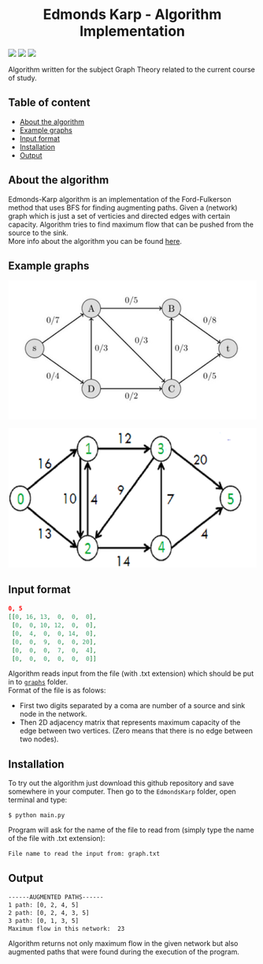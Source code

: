 <h1 align="center">Edmonds Karp - Algorithm Implementation</h1>
<span>
    <img src="https://img.shields.io/badge/python-3.9.1-green.svg">
    <img src="https://img.shields.io/badge/made%20by-jwozn2k-blue.svg">
    <img src="https://img.shields.io/badge/technologies-PyCharm, VSC-red.svg">
</span>

Algorithm written for the subject Graph Theory related to the current course of study.

## Table of content
- [About the algorithm](#about-the-algorithm)
- [Example graphs](#example-graphs)
- [Input format](#input-format)
- [Installation](#installation)
- [Output](#output)

## About the algorithm
Edmonds-Karp algorithm is an implementation of the Ford-Fulkerson method that uses BFS for finding augmenting paths. Given a (network) graph which is just a set of verticies and directed edges with certain capacity. Algorithm tries to find maximum flow that can be pushed from the source to the sink.  
More info about the algorithm you can be found <a target="_blank" href="https://en.wikipedia.org/wiki/Edmonds%E2%80%93Karp_algorithm">here</a>. 

## Example graphs
![img1](images/img1.jpg)

![img2](images/img2.png)

## Input format
```json
0, 5
[[0, 16, 13,  0,  0,  0],
 [0,  0, 10, 12,  0,  0],
 [0,  4,  0,  0, 14,  0],
 [0,  0,  9,  0,  0, 20],
 [0,  0,  0,  7,  0,  4],
 [0,  0,  0,  0,  0,  0]]
```
Algorithm reads input from the file (with .txt extension) which should be put in to [`graphs`](https://github.com/jwozn2k/EdmondsKarp/tree/main/graphs) folder.  
Format of the file is as folows:  
- First two digits separated by a coma are number of a source and sink node in the network.
- Then 2D adjacency matrix that represents maximum capacity of the edge between two vertices. (Zero means that there is no edge between two nodes). 

## Installation
To try out the algorithm just download this github repository and save somewhere in your computer. Then go to the `EdmondsKarp` folder, open terminal and type:  
```console
$ python main.py
```
Program will ask for the name of the file to read from (simply type the name of the file with .txt extension):  
```
File name to read the input from: graph.txt
``` 

## Output
```
------AUGMENTED PATHS------
1 path: [0, 2, 4, 5]
2 path: [0, 2, 4, 3, 5]
3 path: [0, 1, 3, 5]
Maximum flow in this network:  23
```

Algorithm returns not only maximum flow in the given network but also augmented paths that were found during the execution of the program.


  
